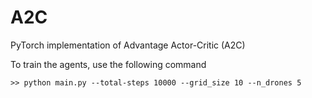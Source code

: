 # A2C

PyTorch implementation of Advantage Actor-Critic (A2C)

To train the agents, use the following command

```
>> python main.py --total-steps 10000 --grid_size 10 --n_drones 5
```
